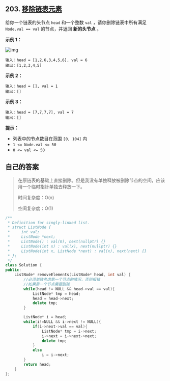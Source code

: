 ## 203. [移除链表元素](https://leetcode.cn/problems/remove-linked-list-elements/)

给你一个链表的头节点 `head` 和一个整数 `val` ，请你删除链表中所有满足 `Node.val == val` 的节点，并返回 **新的头节点** 。

 

**示例 1：**

![img](https://cdn.jsdelivr.net/gh/WaNg-2-29/image/202306071725135.jpg)

```
输入：head = [1,2,6,3,4,5,6], val = 6
输出：[1,2,3,4,5]
```

**示例 2：**

```
输入：head = [], val = 1
输出：[]
```

**示例 3：**

```
输入：head = [7,7,7,7], val = 7
输出：[]
```

 

**提示：**

- 列表中的节点数目在范围 `[0, 104]` 内
- `1 <= Node.val <= 50`
- `0 <= val <= 50`



## 自己的答案

> 在原链表的基础上直接删除。但是我没有单独释放被删除节点的空间，应该用一个临时指针单独去释放一下。
>
> 时间复杂度：O(n)
>
> 空间复杂度：O(1)

```c++
/**
 * Definition for singly-linked list.
 * struct ListNode {
 *     int val;
 *     ListNode *next;
 *     ListNode() : val(0), next(nullptr) {}
 *     ListNode(int x) : val(x), next(nullptr) {}
 *     ListNode(int x, ListNode *next) : val(x), next(next) {}
 * };
 */
class Solution {
public:
    ListNode* removeElements(ListNode* head, int val) {
        //必须单独考虑第一个节点的情况，否则报错
        //如果第一个节点需要删除
        while(head != NULL && head->val == val){
            ListNode* tmp = head;
            head = head->next;
            delete tmp;
        }

        ListNode* i = head;
        while(i!=NULL && i->next != NULL){
            if(i->next->val == val){
                ListNode* tmp = i->next;
                i->next = i->next->next;
                delete tmp;
            }        
            else 
                i = i->next;
        }
        return head;
    }
};
```

